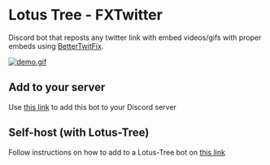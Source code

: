 # Lotus Tree - FXTwitter

Discord bot that reposts any twitter link with embed videos/gifs with proper embeds using [BetterTwitFix](https://github.com/dylanpdx/BetterTwitFix).

[![demo.gif](https://i.postimg.cc/QdgC9hMN/Vl-Xfsm-Eqb6.gif)](https://postimg.cc/Bj64RWDR)

## Add to your server
Use [this link](https://discord.com/oauth2/authorize?client_id=869735015607595029&scope=bot&permissions=3072) to add this bot to your Discord server

## Self-host (with Lotus-Tree)
Follow instructions on how to add to a Lotus-Tree bot on [this link](https://github.com/jorgev259/Lotus-Tree)
